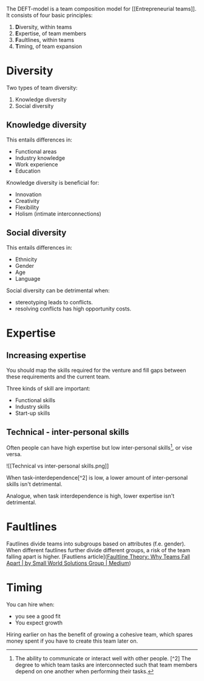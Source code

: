 The DEFT-model is a team composition model for [[Entrepreneurial teams]]. It consists of four basic principles:
1. **D**iversity, within teams
2. **E**xpertise, of team members
3. **F**aultlines, within teams
4. **T**iming, of team expansion
# Diversity
Two types of team diversity:
1. Knowledge diversity
2. Social diversity
## Knowledge diversity
This entails differences in:
- Functional areas
- Industry knowledge
- Work experience
- Education

Knowledge diversity is beneficial for:
- Innovation
- Creativity
- Flexibility
- Holism (intimate interconnections)
## Social diversity
This entails differences in:
- Ethnicity
- Gender
- Age
- Language

Social diversity can be detrimental when:
- stereotyping leads to conflicts.
- resolving conflicts has high opportunity costs.
# Expertise
## Increasing expertise
You should map the skills required for the venture and fill gaps between these requirements and the current team.

Three kinds of skill are important:
- Functional skills
- Industry skills
- Start-up skills
## Technical - inter-personal skills
Often people can have high expertise but low inter-personal skills[^1], or vise versa. 

![[Technical vs inter-personal skills.png]]

When task-interdependence[^2] is low, a lower amount of inter-personal skills isn't detrimental.

Analogue, when task interdependence is high, lower expertise isn't detrimental.
# Faultlines
Fautlines divide teams into subgroups based on attributes (f.e. gender). When different fautlines further divide different groups, a risk of the team falling apart is higher. [Fautliens article]([Faultline Theory: Why Teams Fall Apart | by Small World Solutions Group | Medium](https://j-brucestewartphd.medium.com/faultline-theory-why-teams-fall-apart-4f80c5522420))
# Timing
You can hire when:
- you see a good fit
- You expect growth

Hiring earlier on has the benefit of growing a cohesive team, which spares money spent if you have to create this team later on.

[^1]: The ability to communicate or interact well with other people.
[^2] The degree to which team tasks are interconnected such that team members depend on one another when performing their tasks.